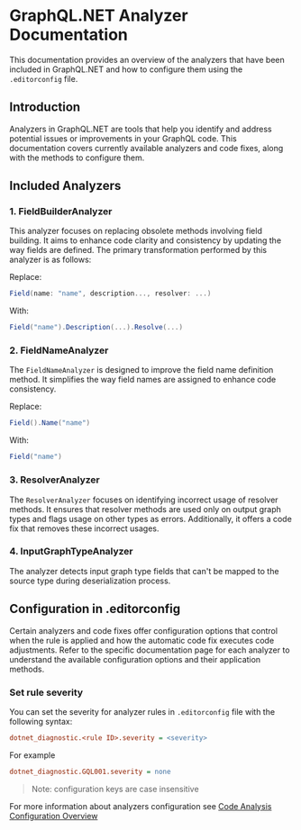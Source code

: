 # GraphQL.NET Analyzer Documentation

This documentation provides an overview of the analyzers that have been included in GraphQL.NET and how to configure them using the `.editorconfig` file.

## Introduction

Analyzers in GraphQL.NET are tools that help you identify and address potential issues or improvements in your GraphQL code. This documentation covers currently available analyzers and code fixes, along with the methods to configure them.

## Included Analyzers

### 1. FieldBuilderAnalyzer

This analyzer focuses on replacing obsolete methods involving field building. It aims to enhance code clarity and consistency by updating the way fields are defined. The primary transformation performed by this analyzer is as follows:

Replace:

```csharp
Field(name: "name", description..., resolver: ...)
```

With:

```csharp
Field("name").Description(...).Resolve(...)
```

### 2. FieldNameAnalyzer

The `FieldNameAnalyzer` is designed to improve the field name definition method. It simplifies the way field names are assigned to enhance code consistency.

Replace:

```csharp
Field().Name("name")
```

With:

```csharp
Field("name")
```

### 3. ResolverAnalyzer

The `ResolverAnalyzer` focuses on identifying incorrect usage of resolver methods. It ensures that resolver methods are used only on output graph types and flags usage on other types as errors. Additionally, it offers a code fix that removes these incorrect usages.

### 4. InputGraphTypeAnalyzer

The analyzer detects input graph type fields that can't be mapped to the source type during deserialization process.

## Configuration in .editorconfig

Certain analyzers and code fixes offer configuration options that control when the rule is applied and how the automatic code fix executes code adjustments. Refer to the specific documentation page for each analyzer to understand the available configuration options and their application methods.

### Set rule severity

You can set the severity for analyzer rules in `.editorconfig` file with the following syntax:

```ini
dotnet_diagnostic.<rule ID>.severity = <severity>
```

For example

```ini
dotnet_diagnostic.GQL001.severity = none
```

> Note: configuration keys are case insensitive

For more information about analyzers configuration see [Code Analysis Configuration Overview](https://learn.microsoft.com/en-us/visualstudio/code-quality/use-roslyn-analyzers?view=vs-2022)
